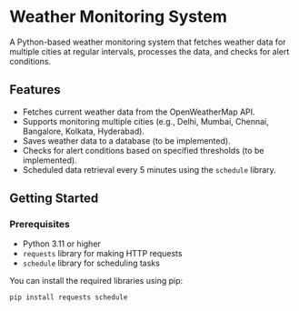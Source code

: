 # Weather Monitoring System

A Python-based weather monitoring system that fetches weather data for multiple cities at regular intervals, processes the data, and checks for alert conditions.

## Features

- Fetches current weather data from the OpenWeatherMap API.
- Supports monitoring multiple cities (e.g., Delhi, Mumbai, Chennai, Bangalore, Kolkata, Hyderabad).
- Saves weather data to a database (to be implemented).
- Checks for alert conditions based on specified thresholds (to be implemented).
- Scheduled data retrieval every 5 minutes using the `schedule` library.

## Getting Started

### Prerequisites

- Python 3.11 or higher
- `requests` library for making HTTP requests
- `schedule` library for scheduling tasks

You can install the required libraries using pip:

```bash
pip install requests schedule
